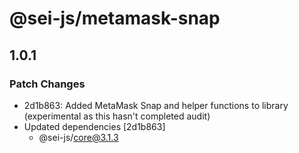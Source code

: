 # @sei-js/metamask-snap

## 1.0.1

### Patch Changes

- 2d1b863: Added MetaMask Snap and helper functions to library (experimental as this hasn't completed audit)
- Updated dependencies [2d1b863]
  - @sei-js/core@3.1.3
